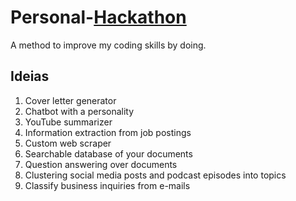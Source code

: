 # Personal-[Hackathon](https://en.wikipedia.org/wiki/Hackathon)
A method to improve my coding skills by doing.

## Ideias

1. Cover letter generator
2. Chatbot with a personality
3. YouTube summarizer
4. Information extraction from job postings
5. Custom web scraper
6. Searchable database of your documents
7. Question answering over documents
8. Clustering social media posts and podcast episodes into topics
9. Classify business inquiries from e-mails

